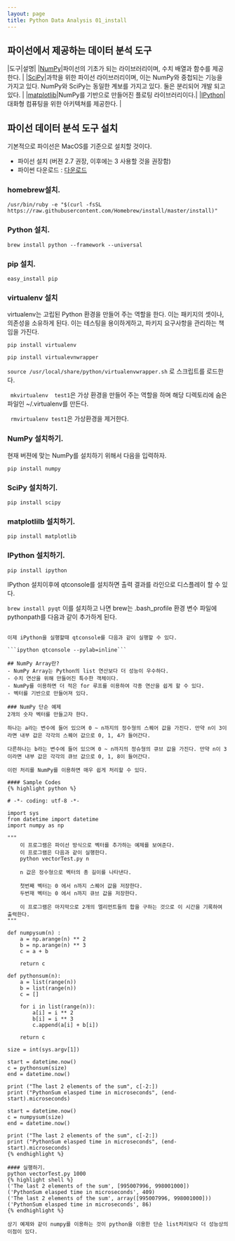 ```yaml
---
layout: page
title: Python Data Analysis 01_install
---
```


## 파이선에서 제공하는 데이터 분석 도구

|도구|설명|
|[NumPy](http://www.numpy.org/)|파이선의 기초가 되는 라이브러리이며, 수치 배열과 함수를 제공한다. |
|[SciPy](http://docs.scipy.org/doc/)|과학을 위한 파이선 라이브러리이며, 이는 NumPy와 중첩되는 기능을 가지고 있다. NumPy와 SciPy는 동일한 계보를 가지고 있다. 둘은 분리되어 개발 되고 있다. |
|[matplotlib](http://matplotlib.org/)|NumPy를 기반으로 만들어진 플로팅 라이브러리이다.|
|[IPython](https://ipython.org/)|대화형 컴퓨팅을 위한 아키텍쳐를 제공한다. |

## 파이선 데이터 분석 도구 설치 
기본적으로 파이선은 MacOS를 기준으로 설치할 것이다. 

- 파이선 설치 (버젼 2.7 권장, 이후에는 3 사용할 것을 권장함)
- 파이썬 다운로드 : [다운로드](https://www.python.org/downloads/)

### homebrew설치. 
```/usr/bin/ruby -e "$(curl -fsSL https://raw.githubusercontent.com/Homebrew/install/master/install)"```

### Python 설치.
```brew install python --framework --universal```

### pip 설치. 
```easy_install pip```

### virtualenv 설치
virtualenv는 고립된 Python 환경을 만들어 주는 역할을 한다. 이는 패키지의 셋이나, 의존성을 소유하게 된다. 
이는 테스팅을 용이하게하고, 파키지 요구사항을 관리하는 책임을 가진다. 

```pip install virtualenv```

```pip install virtualevnwrapper```

```source /usr/local/share/python/virtualenvwrapper.sh``` 로 스크립트를 로드한다. 

``` mkvirtualenv  test1```은 가상 환경을 만들어 주는 역할을 하며 해당 디렉토리에 숨은 파일인 ~/.virtualenv를 만든다. 

``` rmvirtualenv test1```은 가상환경을 제거한다. 

### NumPy 설치하기. 
현재 버젼에 맞는 NumPy를 설치하기 위해서 다음을 입력하자. 

```pip install numpy``` 
### SciPy 설치하기. 

```pip install scipy``` 

### matplotlilb 설치하기. 

```pip install matplotlib```

### IPython 설치하기. 

```pip install ipython```

IPython 설치이후에 qtconsole를 설치하면 출력 결과를 라인으로 디스플레이 할 수 있다.

```brew install pyqt```
이를 설치하고 나면 brew는 .bash_profile 환경 변수 파일에 pythonpath를 다음과 같이 추가하게 된다. 

```export PYTHONPATH=/usr/local/lib/python:$PYTHONPATH

이제 iPython을 실행할때 qtconsole를 다음과 같이 실행할 수 있다. 

```ipython qtconsole --pylab=inline``` 

## NumPy Array란?
- NumPy Array는 Python의 list 연산보다 더 성능이 우수하다. 
- 수치 연산을 위해 만들어진 특수한 객체이다. 
- NumPy를 이용하면 더 적은 for 루프를 이용하여 각종 연산을 쉽게 할 수 있다. 
- 벡터를 기반으로 만들어져 있다. 

### NumPy 단순 예제 
2개의 숫자 벡터를 만들고자 한다. 

하나는 a라는 변수에 들어 있으며 0 ~ n까지의 정수형의 스퀘어 값을 가진다. 만약 n이 3이라면 내부 값은 각각의 스퀘어 값으로 0, 1, 4가 들어간다. 

다른하나는 b라는 변수에 들어 있으며 0 ~ n까지의 정슈형의 큐브 값을 가진다. 만약 n이 3이라면 내부 값은 각각의 큐브 값으로 0, 1, 8이 들어간다.  

이런 처리를 NumPy를 이용하면 매우 쉽게 처리할 수 있다. 

#### Sample Codes
{% highlight python %}

# -*- coding: utf-8 -*-

import sys
from datetime import datetime
import numpy as np

"""
    이 프로그램은 파이선 방식으로 벡터를 추가하는 예제를 보여준다. 
	이 프로그램은 다음과 같이 실행한다. 
	python vectorTest.py n

	n 값은 정수형으로 벡터의 총 길이를 나타낸다. 

	첫번째 벡터는 0 에서 n까지 스퀘어 값을 저장한다. 
	두번재 벡터는 0 에서 n까지 큐브 값을 저장한다. 

	이 프로그램은 마지막으로 2개의 엘리먼트들의 합을 구하는 것으로 이 시간을 기록하여 출력한다. 
"""

def numpysum(n) :
	a = np.arange(n) ** 2
	b = np.arange(n) ** 3
	c = a + b

	return c

def pythonsum(n):
	a = list(range(n))
	b = list(range(n))
	c = []

	for i in list(range(n)):
		a[i] = i ** 2
		b[i] = i ** 3
		c.append(a[i] + b[i])

	return c

size = int(sys.argv[1])

start = datetime.now()
c = pythonsum(size)
end = datetime.now()

print ("The last 2 elements of the sum", c[-2:])
print ("PythonSum elasped time in microseconds", (end-start).microseconds)

start = datetime.now()
c = numpysum(size)
end = datetime.now()

print ("The last 2 elements of the sum", c[-2:])
print ("PythonSum elasped time in microseconds", (end-start).microseconds)
{% endhighlight %}

#### 실행하기. 
python vectorTest.py 1000
{% highlight shell %}
('The last 2 elements of the sum', [995007996, 998001000])
('PythonSum elasped time in microseconds', 409)
('The last 2 elements of the sum', array([995007996, 998001000]))
('PythonSum elasped time in microseconds', 86)
{% endhighlight %}

상기 예제와 같이 numpy를 이용하는 것이 python을 이용한 단순 list처리보다 더 성능상의 이점이 있다. 

